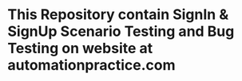 # This Repository contain SignIn & SignUp Scenario Testing and Bug Testing on website at automationpractice.com
